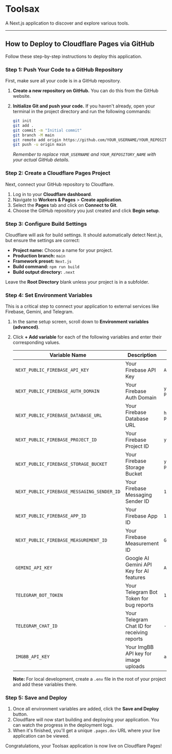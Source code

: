 # Toolsax

A Next.js application to discover and explore various tools.

---

## How to Deploy to Cloudflare Pages via GitHub

Follow these step-by-step instructions to deploy this application.

### Step 1: Push Your Code to a GitHub Repository

First, make sure all your code is in a GitHub repository.

1.  **Create a new repository on GitHub.** You can do this from the GitHub website.
2.  **Initialize Git and push your code.** If you haven't already, open your terminal in the project directory and run the following commands:

    ```bash
    git init
    git add .
    git commit -m "Initial commit"
    git branch -M main
    git remote add origin https://github.com/YOUR_USERNAME/YOUR_REPOSITORY_NAME.git
    git push -u origin main
    ```

    *Remember to replace `YOUR_USERNAME` and `YOUR_REPOSITORY_NAME` with your actual GitHub details.*

### Step 2: Create a Cloudflare Pages Project

Next, connect your GitHub repository to Cloudflare.

1.  Log in to your **Cloudflare dashboard**.
2.  Navigate to **Workers & Pages** > **Create application**.
3.  Select the **Pages** tab and click on **Connect to Git**.
4.  Choose the GitHub repository you just created and click **Begin setup**.

### Step 3: Configure Build Settings

Cloudflare will ask for build settings. It should automatically detect Next.js, but ensure the settings are correct:

-   **Project name:** Choose a name for your project.
-   **Production branch:** `main`
-   **Framework preset:** `Next.js`
-   **Build command:** `npm run build`
-   **Build output directory:** `.next`

Leave the **Root Directory** blank unless your project is in a subfolder.

### Step 4: Set Environment Variables

This is a critical step to connect your application to external services like Firebase, Gemini, and Telegram.

1.  In the same setup screen, scroll down to **Environment variables (advanced)**.
2.  Click **+ Add variable** for each of the following variables and enter their corresponding values.

    | Variable Name                          | Description                                         | Example Value                          |
    | -------------------------------------- | --------------------------------------------------- | -------------------------------------- |
    | `NEXT_PUBLIC_FIREBASE_API_KEY`         | Your Firebase API Key                               | `AIzaSy...`                            |
    | `NEXT_PUBLIC_FIREBASE_AUTH_DOMAIN`     | Your Firebase Auth Domain                           | `your-project.firebaseapp.com`         |
    | `NEXT_PUBLIC_FIREBASE_DATABASE_URL`    | Your Firebase Database URL                          | `https://your-project.firebaseio.com`   |
    | `NEXT_PUBLIC_FIREBASE_PROJECT_ID`      | Your Firebase Project ID                            | `your-project-id`                      |
    | `NEXT_PUBLIC_FIREBASE_STORAGE_BUCKET`  | Your Firebase Storage Bucket                        | `your-project.appspot.com`             |
    | `NEXT_PUBLIC_FIREBASE_MESSAGING_SENDER_ID` | Your Firebase Messaging Sender ID                 | `1234567890`                           |
    | `NEXT_PUBLIC_FIREBASE_APP_ID`          | Your Firebase App ID                                | `1:12345...`                           |
    | `NEXT_PUBLIC_FIREBASE_MEASUREMENT_ID`  | Your Firebase Measurement ID                        | `G-ABC...`                             |
    | `GEMINI_API_KEY`                       | Google AI Gemini API Key for AI features            | `AIza...`                              |
    | `TELEGRAM_BOT_TOKEN`                   | Your Telegram Bot Token for bug reports             | `12345:ABC...`                         |
    | `TELEGRAM_CHAT_ID`                     | Your Telegram Chat ID for receiving reports         | `-100...`                              |
    | `IMGBB_API_KEY`                        | Your ImgBB API key for image uploads                | `a1b2c3...`                            |

    **Note:** For local development, create a `.env` file in the root of your project and add these variables there.

### Step 5: Save and Deploy

1.  Once all environment variables are added, click the **Save and Deploy** button.
2.  Cloudflare will now start building and deploying your application. You can watch the progress in the deployment logs.
3.  When it's finished, you'll get a unique `.pages.dev` URL where your live application can be viewed.

Congratulations, your Toolsax application is now live on Cloudflare Pages!
